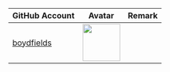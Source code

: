 | GitHub Account                              | Avatar                                                                                                           | Remark   |
|---------------------------------------------|------------------------------------------------------------------------------------------------------------------|----------|
| [boydfields](https://github.com/boydfields) | <a href="https://github.com/boydfields"><img src="https://github.com/boydfields.png" width=75px height=75px></a> |          |